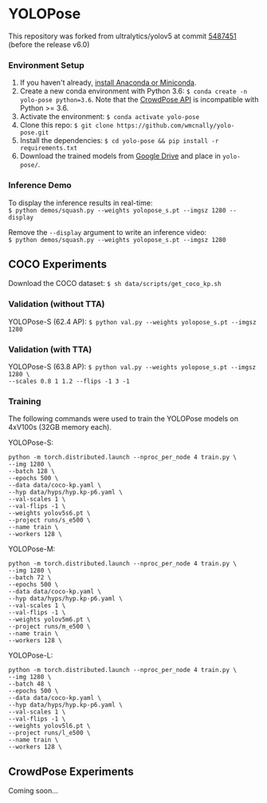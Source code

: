 # YOLOPose

[comment]: <> (The official PyTorch implementation for the paper [Modeling Keypoints and Objects as Poses for Bottom-up Human Pose Estimation]&#40;&#41;.)

This repository was forked from ultralytics/yolov5 at commit [5487451](https://github.com/ultralytics/yolov5/tree/5487451) (before the release v6.0)

### Environment Setup
1. If you haven't already, [install Anaconda or Miniconda](https://docs.conda.io/projects/conda/en/latest/user-guide/install/index.html).
2. Create a new conda environment with Python 3.6: `$ conda create -n yolo-pose python=3.6`. Note that the [CrowdPose API](https://github.com/Jeff-sjtu/CrowdPose/tree/master/crowdpose-api) is incompatible with Python >= 3.6.
3. Activate the environment: `$ conda activate yolo-pose`
4. Clone this repo: `$ git clone https://github.com/wmcnally/yolo-pose.git`
5. Install the dependencies: `$ cd yolo-pose && pip install -r requirements.txt`
6. Download the trained models from [Google Drive](https://drive.google.com/drive/folders/1ziA3-9NwShjYZ2LHEapJmPe96q2sMMKh?usp=sharing) and place in `yolo-pose/`.

### Inference Demo
To display the inference results in real-time: <br> 
`$ python demos/squash.py --weights yolopose_s.pt --imgsz 1280 --display`

Remove the `--display` argument to write an inference video: <br>
`$ python demos/squash.py --weights yolopose_s.pt --imgsz 1280` <br>

## COCO Experiments
Download the COCO dataset:  `$ sh data/scripts/get_coco_kp.sh`

### Validation (without TTA)
YOLOPose-S (62.4 AP): `$ python val.py --weights yolopose_s.pt --imgsz 1280`

### Validation (with TTA)
YOLOPose-S (63.8 AP): `$ python val.py --weights yolopose_s.pt --imgsz 1280 \ `<br>
`--scales 0.8 1 1.2 --flips -1 3 -1` 

### Training
The following commands were used to train the YOLOPose models on 4xV100s (32GB memory each).

YOLOPose-S:
```
python -m torch.distributed.launch --nproc_per_node 4 train.py \
--img 1280 \
--batch 128 \
--epochs 500 \
--data data/coco-kp.yaml \
--hyp data/hyps/hyp.kp-p6.yaml \
--val-scales 1 \
--val-flips -1 \
--weights yolov5s6.pt \
--project runs/s_e500 \
--name train \
--workers 128 \
```

YOLOPose-M:
```
python -m torch.distributed.launch --nproc_per_node 4 train.py \
--img 1280 \
--batch 72 \
--epochs 500 \
--data data/coco-kp.yaml \
--hyp data/hyps/hyp.kp-p6.yaml \
--val-scales 1 \
--val-flips -1 \
--weights yolov5m6.pt \
--project runs/m_e500 \
--name train \
--workers 128 \
```

YOLOPose-L:
```
python -m torch.distributed.launch --nproc_per_node 4 train.py \
--img 1280 \
--batch 48 \
--epochs 500 \
--data data/coco-kp.yaml \
--hyp data/hyps/hyp.kp-p6.yaml \
--val-scales 1 \
--val-flips -1 \
--weights yolov5l6.pt \
--project runs/l_e500 \
--name train \
--workers 128 \
```

## CrowdPose Experiments

Coming soon...

[comment]: <> (3. Download the CrowdPose dataset and place in `data/datasets/crowdpose/` &#40;[images]&#40;https://drive.google.com/file/d/1VprytECcLtU4tKP32SYi_7oDRbw7yUTL/view&#41; and [annotations]&#40;https://drive.google.com/drive/folders/1Ch1Cobe-6byB7sLhy8XRzOGCGTW2ssFv?usp=sharing&#41;&#41;.)

[comment]: <> (4. Generate the CrowdPose dataset labels: `$ python write_kp_labels.py --data crowdpose.yaml`)